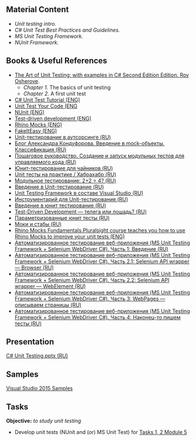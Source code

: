 ## Material Content 
- *Unit testing intro.*
- *C# Unit Test Best Practices and Guidelines.*
- *MS Unit Testing Framework.*
- *NUnit Framework.*

## Books & Useful References 
- [The Art of Unit Testing: with examples in C# Second Edition Edition. Roy Osherove](https://livebook.manning.com/#!/book/the-art-of-unit-testing-second-edition/chapter-1/1).
   - *Chapter 1.* The basics of unit testing
   - *Chapter 2.* A first unit test
- [C# Unit Test Tutorial (ENG)](http://www.rhyous.com/programming-development/csharp-unit-test-tutorial/)
- [Unit Test Your Code (ENG](https://msdn.microsoft.com/en-us/library/dd264975.aspx)
- [NUnit (ENG)](http://www.nunit.org/)
- [Test-driven development (ENG)](https://en.wikipedia.org/wiki/Test-driven_development)
- [Rhino Mocks (ENG)](http://www.hibernatingrhinos.com/oss/rhino-mocks)
- [FakeItEasy (ENG)](https://github.com/FakeItEasy/FakeItEasy)
- [Unit-тестирование в аутсорсинге (RU)](http://merle-amber.blogspot.com.by/2008/09/unit.html)
- [Блог Александра Кондуфорова. Введение в mock-объекты. Классификация (RU)](http://merle-amber.blogspot.com.by/2008/09/mock.html)
- [Пошаговое руководство. Создание и запуск модульных тестов для управляемого кода (RU)](https://msdn.microsoft.com/ru-ru/library/ms182532(v=vs.120).aspx)
- [Юнит-тестирование для чайников (RU)](http://habrahabr.ru/post/169381/)
- [Unit тесты на практике / Хабрахабр (RU)](http://habrahabr.ru/post/191986/)
- [Модульное тестирование: 2+2 = 4? (RU)](http://rsdn.ru/article/testing/UnitTesting.xml)
- [Введение в Unit-тестирование (RU)](https://www.techdays.ru/videos/3597.html)
- [Unit Testing Framework в составе Visual Studio (RU)](https://www.techdays.ru/videos/3605.html)
- [Инструментарий для Unit-тестирования (RU)](https://www.techdays.ru/videos/3599.html)
- [Введение в юнит тестирование (RU)](https://www.techdays.ru/videos/2746.html)
- [Test-Driven Development — телега или лошадь? (RU)](https://habrahabr.ru/post/206828/)
- [Параметризованные юнит тесты (RU)](http://sergeyteplyakov.blogspot.com.by/2012/08/blog-post_28.html)
- [Моки и стабы (RU)](http://habrahabr.ru/post/134836/)
- [Rhino Mocks Fundamentals.Pluralsight course teaches you how to use Rhino Mocks to improve your unit tests (ENG)](http://www.pluralsight.com/courses/rhinomock-fundamentals)
- [Автоматизированное тестирование веб-приложения (MS Unit Testing Framework + Selenium WebDriver C#). Часть 1: Введение (RU)](http://habrahabr.ru/post/178321/)
- [Автоматизированное тестирование веб-приложения (MS Unit Testing Framework + Selenium WebDriver C#). Часть 2.1: Selenium API wrapper — Browser (RU)](http://habrahabr.ru/post/180047/)
- [Автоматизированное тестирование веб-приложения (MS Unit Testing Framework + Selenium WebDriver C#). Часть 2.2: Selenium API wrapper — WebElement (RU)](http://habrahabr.ru/post/180357/)
- [Автоматизированное тестирование веб-приложения (MS Unit Testing Framework + Selenium WebDriver C#). Часть 3: WebPages — описываем страницы (RU)](http://habrahabr.ru/post/180705/)
- [Автоматизированное тестирование веб-приложения (MS Unit Testing Framework + Selenium WebDriver C#). Часть 4: Наконец-то пишем тесты (RU)](http://habrahabr.ru/post/181558/)

## Presentation 
[C# Unit Testing.pptx (RU)](https://github.com/EPM-RD-NETLAB/.NET-Framework-modules/blob/master/M6.%20C%23%20Unit%20Testing/C%23%20Unit%20Testing.pptx)

## Samples 
[Visual Studio 2015 Samples]()

## Tasks  
**Objective:** *to study unit testing*
  - Develop unit tests (NUnit and (or) MS Unit Test) for [Tasks 1, 2 Module 5](https://github.com/EPM-RD-NETLAB/.NET-Framework-modules/tree/master/M5.%20Methods%20in%20details)

